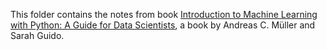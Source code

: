 This folder contains the notes from book [Introduction to Machine Learning with Python: A Guide for Data Scientists](https://g.co/kgs/gqPeQi), a book by Andreas C. Müller and Sarah Guido.  

